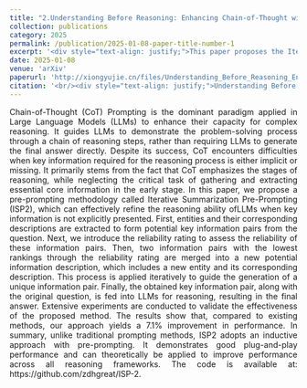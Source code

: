 ```yaml
---
title: "2.Understanding Before Reasoning: Enhancing Chain-of-Thought with Iterative Summarization Pre-Prompting"
collection: publications
category: 2025
permalink: /publication/2025-01-08-paper-title-number-1
excerpt: '<div style="text-align: justify;">This paper proposes the Iterative Summarization Pre-Prompting (ISP²) method, which enhances the complex reasoning capabilities of large language models by adaptively extracting candidate information, rating the reliability of information pairs, and performing iterative summarization. Experiments show that this method can significantly improve model performance. Additionally, the paper analyzes the summarization steps and error sources of ISP².</div>'
date: 2025-01-08
venue: 'arXiv'
paperurl: 'http://xiongyujie.cn/files/Understanding_Before_Reasoning_Enhancing_Chain-of-Thought_with_Iterative_Summarization_Pre-Prompting.pdf'
citation: '<br/><div style="text-align: justify;">Understanding Before Reasoning: Enhancing Chain-of-Thought with Iterative Summarization Pre-Prompting, D.-H. Zhu, Y.-J. Xiong*, J.-C. Zhang, X.-J. Xie, C.-M. Xia, arxiv preprint, arxiv:2501.04341 (2025)</div>'
---
```


<div style="text-align: justify;">Chain-of-Thought (CoT) Prompting is the dominant paradigm applied in Large Language Models (LLMs) to enhance their capacity for complex reasoning. It guides LLMs to demonstrate the problem-solving process through a chain of reasoning steps, rather than requiring LLMs to generate the final answer directly. Despite its success, CoT encounters difficulties when key information required for the reasoning process is either implicit or missing. It primarily stems from the fact that CoT emphasizes the stages of reasoning, while neglecting the critical task of gathering and extracting essential core information in the early stage. In this paper, we propose a pre-prompting methodology called Iterative Summarization Pre-Prompting (ISP2), which can effectively refine the reasoning ability ofLLMs when key information is not explicitly presented. First, entities and their corresponding descriptions are extracted to form potential key information pairs from the question. Next, we introduce the reliability rating to assess the reliability of these information pairs. Then, two information pairs with the lowest rankings through the reliability rating are merged into a new potential information description, which includes a new entity and its corresponding description. This process is applied iteratively to guide the generation of a unique information pair. Finally, the obtained key information pair, along with the original question, is fed into LLMs for reasoning, resulting in the final answer. Extensive experiments are conducted to validate the effectiveness of the proposed method. The results show that, compared to existing methods, our approach yields a 7.1% improvement in performance. In summary, unlike traditional prompting methods, ISP2 adopts an inductive approach with pre-prompting. It demonstrates good plug-and-play performance and can theoretically be applied to improve performance across all reasoning frameworks. The code is available at: https://github.com/zdhgreat/ISP-2.</div>
<br/>
